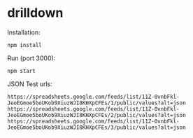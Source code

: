# drilldown

Installation:

```
npm install
```

Run (port 3000):

```
npm start
```

JSON Test urls:

```
https://spreadsheets.google.com/feeds/list/11Z-0vnbFkl-JeoEGmoe5boUKob9XiuzWJI8KHXpCFEs/1/public/values?alt=json
https://spreadsheets.google.com/feeds/list/11Z-0vnbFkl-JeoEGmoe5boUKob9XiuzWJI8KHXpCFEs/2/public/values?alt=json
https://spreadsheets.google.com/feeds/list/11Z-0vnbFkl-JeoEGmoe5boUKob9XiuzWJI8KHXpCFEs/3/public/values?alt=json
```
